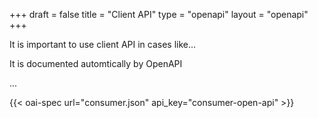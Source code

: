 +++
draft = false
title = "Client API"
type = "openapi"
layout = "openapi"
+++

It is important to use client API in cases like...

It is documented automtically by OpenAPI

...


{{< oai-spec url="consumer.json" api_key="consumer-open-api" >}}